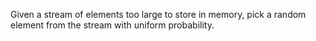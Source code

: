 Given a stream of elements too large to store in memory, pick a random element from the stream with uniform probability.
